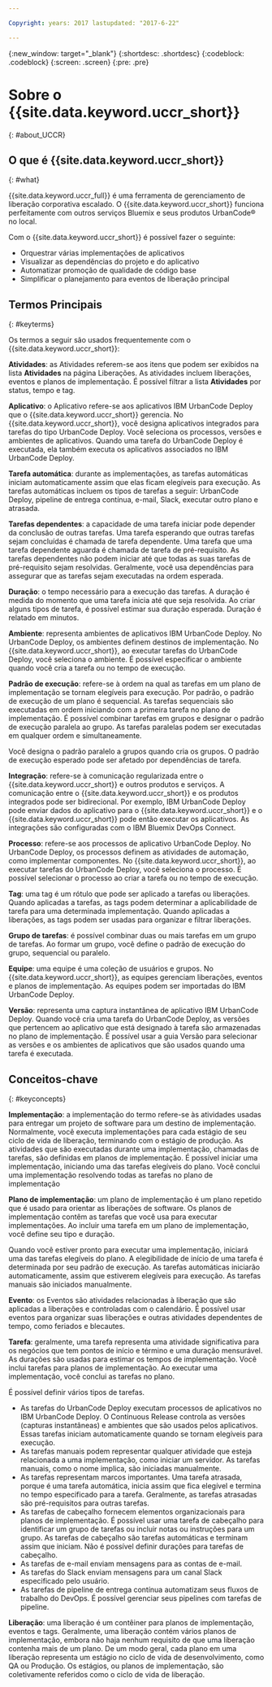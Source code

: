 ```yaml
---

Copyright: years: 2017 lastupdated: "2017-6-22"

---
```


{:new_window: target="_blank"}
{:shortdesc: .shortdesc}
{:codeblock: .codeblock}
{:screen: .screen}
{:pre: .pre}


# Sobre o {{site.data.keyword.uccr_short}}
{: #about_UCCR}


## O que é {{site.data.keyword.uccr_short}}
{: #what}

{{site.data.keyword.uccr_full}} é uma ferramenta de gerenciamento de liberação corporativa escalado. O {{site.data.keyword.uccr_short}} funciona perfeitamente com outros serviços Bluemix e seus produtos UrbanCode&reg; no local.

Com o {{site.data.keyword.uccr_short}} é possível fazer o seguinte:

<ul>
<li>Orquestrar várias implementações de aplicativos
</li>
<li>Visualizar as dependências do projeto e do aplicativo
</li>
<li>Automatizar promoção de qualidade de código base
</li>
<li>Simplificar o planejamento para eventos de liberação principal
</li>
</ul>


## Termos Principais
{: #keyterms}

Os termos a seguir são usados frequentemente com o {{site.data.keyword.uccr_short}}:

**Atividades**: as Atividades referem-se aos itens que podem ser exibidos na lista **Atividades** na página Liberações. As atividades incluem liberações, eventos e planos de implementação. É possível filtrar a lista **Atividades** por status, tempo e tag.  

**Aplicativo**: o Aplicativo refere-se aos aplicativos IBM UrbanCode Deploy que o {{site.data.keyword.uccr_short}} gerencia. No {{site.data.keyword.uccr_short}}, você designa aplicativos integrados para tarefas do tipo UrbanCode Deploy. Você seleciona os processos, versões e ambientes de aplicativos. Quando uma tarefa do UrbanCode Deploy é executada, ela também executa os aplicativos associados no IBM UrbanCode Deploy.

**Tarefa automática**: durante as implementações, as tarefas automáticas iniciam automaticamente assim que elas ficam elegíveis para execução. As tarefas automáticas incluem os tipos de tarefas a seguir: UrbanCode Deploy, pipeline de entrega contínua, e-mail, Slack, executar outro plano e atrasada.

**Tarefas dependentes**: a capacidade de uma tarefa iniciar pode depender da conclusão de outras tarefas. Uma tarefa esperando que outras tarefas sejam concluídas é chamada de tarefa dependente. Uma tarefa que uma tarefa dependente aguarda é chamada de tarefa de pré-requisito. As tarefas dependentes não podem iniciar até que todas as suas tarefas de pré-requisito sejam resolvidas. Geralmente, você usa dependências para assegurar que as tarefas sejam executadas na ordem esperada.

**Duração**: o tempo necessário para a execução das tarefas. A duração é medida do momento que uma tarefa inicia até que seja resolvida. Ao criar alguns tipos de tarefa, é possível estimar sua duração esperada. Duração é relatado em minutos.

**Ambiente**: representa ambientes de aplicativos IBM UrbanCode Deploy. No UrbanCode Deploy, os ambientes definem destinos de implementação. No {{site.data.keyword.uccr_short}}, ao executar tarefas do UrbanCode Deploy, você seleciona o ambiente. É possível especificar o ambiente quando você cria a tarefa ou no tempo de execução.

**Padrão de execução**: refere-se à ordem na qual as tarefas em um plano de implementação se tornam elegíveis para execução. Por padrão, o padrão de execução de um plano é sequencial. As tarefas sequenciais são executadas em ordem iniciando com a primeira tarefa no plano de implementação. É possível combinar tarefas em grupos e designar o padrão de execução paralela ao grupo. As tarefas paralelas podem ser executadas em qualquer ordem e simultaneamente.

Você designa o padrão paralelo a grupos quando cria os grupos. O padrão de execução esperado pode ser afetado por dependências de tarefa.

**Integração**: refere-se à comunicação regularizada entre o {{site.data.keyword.uccr_short}} e outros produtos e serviços. A comunicação entre o {{site.data.keyword.uccr_short}} e os produtos integrados pode ser bidirecional. Por exemplo, IBM UrbanCode Deploy pode enviar dados do aplicativo para o {{site.data.keyword.uccr_short}} e o {{site.data.keyword.uccr_short}} pode então executar os aplicativos. As integrações são configuradas com o IBM Bluemix DevOps Connect.

**Processo**: refere-se aos processos de aplicativo UrbanCode Deploy. No UrbanCode Deploy, os processos definem as atividades de automação, como implementar componentes. No {{site.data.keyword.uccr_short}}, ao executar tarefas do UrbanCode Deploy, você seleciona o processo. É possível selecionar o processo ao criar a tarefa ou no tempo de execução.

**Tag**: uma tag é um rótulo que pode ser aplicado a tarefas ou liberações. Quando aplicadas a tarefas, as tags podem determinar a aplicabilidade de tarefa para uma determinada implementação. Quando aplicadas a liberações, as tags podem ser usadas para organizar e filtrar liberações.

**Grupo de tarefas**: é possível combinar duas ou mais tarefas em um grupo de tarefas. Ao formar um grupo, você define o padrão de execução do grupo, sequencial ou paralelo.

**Equipe**: uma equipe é uma coleção de usuários e grupos. No {{site.data.keyword.uccr_short}}, as equipes gerenciam liberações, eventos e planos de implementação. As equipes podem ser importadas do IBM UrbanCode Deploy.

**Versão**: representa uma captura instantânea de aplicativo IBM UrbanCode Deploy. Quando você cria uma tarefa do UrbanCode Deploy, as versões que pertencem ao aplicativo que está designado à tarefa são armazenadas no plano de implementação. É possível usar a guia Versão para selecionar as versões e os ambientes de aplicativos que são usados quando uma tarefa é executada.

## Conceitos-chave
{: #keyconcepts}

**Implementação**:
a implementação do termo refere-se às atividades usadas para entregar um projeto de software para um destino de implementação. Normalmente, você executa implementações para cada estágio de seu ciclo de vida de liberação, terminando com o estágio de produção. As atividades que são executadas durante uma implementação, chamadas de tarefas, são definidas em planos de implementação. É possível iniciar uma implementação, iniciando uma das tarefas elegíveis do plano. Você conclui uma implementação resolvendo todas as tarefas no plano de implementação

**Plano de implementação**: um plano de implementação é um plano repetido que é usado para orientar as liberações de software. Os planos de implementação contêm as tarefas que você usa para executar implementações. Ao incluir uma tarefa em um plano de implementação, você define seu tipo e duração.

Quando você estiver pronto para executar uma implementação, iniciará uma das tarefas elegíveis do plano. A elegibilidade de início de uma tarefa é determinada por seu padrão de execução. As tarefas automáticas iniciarão automaticamente, assim que estiverem elegíveis para execução. As tarefas manuais são iniciados manualmente.  

**Evento**: os Eventos são atividades relacionadas à liberação que são aplicadas a liberações e controladas com o calendário. É possível usar eventos para organizar suas liberações e outras atividades dependentes de tempo, como feriados e blecautes.

**Tarefa**: geralmente, uma tarefa representa uma atividade significativa para os negócios que tem pontos de início e término e uma duração mensurável. As durações são usadas para estimar os tempos de implementação. Você inclui tarefas para planos de implementação. Ao executar uma implementação, você conclui as tarefas no plano.

É possível definir vários tipos de tarefas.
<ul>
<li>As tarefas do UrbanCode Deploy executam processos de aplicativos no IBM UrbanCode Deploy. O Continuous Release controla as versões (capturas instantâneas) e ambientes que são usados pelos aplicativos. Essas tarefas iniciam automaticamente quando se tornam elegíveis para execução.
</li>
<li>As tarefas manuais podem representar qualquer atividade que esteja relacionada a uma implementação, como iniciar um servidor. As tarefas manuais, como o nome implica, são iniciadas manualmente.
</li>
<li>As tarefas representam marcos importantes. Uma tarefa atrasada, porque é uma tarefa automática, inicia assim que fica elegível e termina no tempo especificado para a tarefa. Geralmente, as tarefas atrasadas são pré-requisitos para outras tarefas.
</li>
<li>As tarefas de cabeçalho fornecem elementos organizacionais para planos de implementação. É possível usar uma tarefa de cabeçalho para identificar um grupo de tarefas ou incluir notas ou instruções para um grupo. As tarefas de cabeçalho são tarefas automáticas e terminam assim que iniciam. Não é possível definir durações para tarefas de cabeçalho.
</li>
<li>As tarefas de e-mail enviam mensagens para as contas de e-mail.
</li>
<li>As tarefas do Slack enviam mensagens para um canal Slack especificado pelo usuário.
</li>
<li>As tarefas de pipeline de entrega contínua automatizam seus fluxos de trabalho do DevOps. É possível gerenciar seus pipelines com tarefas de pipeline.
</li>
</ul>

**Liberação**:
uma liberação é um contêiner para planos de implementação, eventos e tags. Geralmente, uma liberação contém vários planos de implementação, embora não haja nenhum requisito de que uma liberação contenha mais de um plano. De um modo geral, cada plano em uma liberação representa um estágio no ciclo de vida de desenvolvimento, como QA ou Produção. Os estágios, ou planos de implementação, são coletivamente referidos como o ciclo de vida de liberação.
